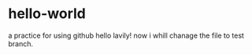 # hello-world
a practice for using github
hello lavily!
now i whill chanage the file to test branch.
